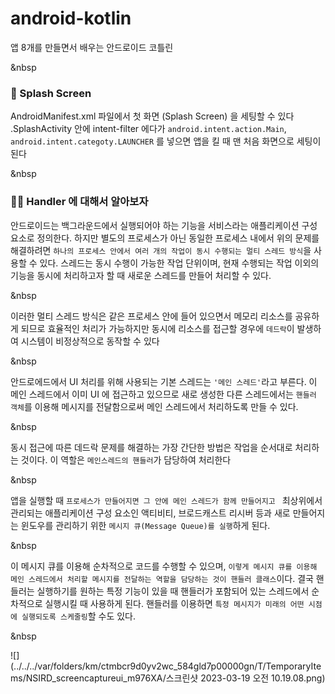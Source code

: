 # android-kotlin
앱 8개를 만들면서 배우는 안드로이드 코틀린

&nbsp

### 📱 Splash Screen
AndroidManifest.xml 파일에서 첫 화면 (Splash Screen) 을 세팅할 수 있다
.SplashActivity 안에 intent-filter 에다가
`android.intent.action.Main`, `android.intent.categoty.LAUNCHER` 를 넣으면 앱을 킬 때 맨 처음 화면으로 세팅이 된다

&nbsp

### 🤸🏻‍ Handler 에 대해서 알아보자
안드로이드는 백그라운드에서 실행되어야 하는 기능을 서비스라는 애플리케이션 구성요소로 정의한다. 
하지만 별도의 프로세스가 아닌 동일한 프로세스 내에서 위의 문제를 해결하려면 
`하나의 프로세스 안에서 여러 개의 작업이 동시 수행되는 멀티 스레드 방식`을 사용할 수 있다. 
스레드는 동시 수행이 가능한 작업 단위이며, 현재 수행되는 작업 이외의 기능을 동시에 처리하고자 할 때 
새로운 스레드를 만들어 처리할 수 있다.

&nbsp

이러한 멀티 스레드 방식은 같은 프로세스 안에 들어 있으면서 메모리 리소스를 공유하게 되므로 
효율적인 처리가 가능하지만 동시에 리소스를 접근할 경우에 `데드락`이 발생하여 
시스템이 비정상적으로 동작할 수 있다

&nbsp

안드로에드에서 UI 처리를 위해 사용되는 기본 스레드는 `'메인 스레드'`라고 부른다. 
이 메인 스레드에서 이미 UI 에 접근하고 있으므로 
새로 생성한 다른 스레드에서는 `핸들러 객체`를 이용해 메시지를 전달함으로써 
메인 스레드에서 처리하도록 만들 수 있다.

&nbsp

동시 접근에 따른 데드락 문제를 해결하는 가장 간단한 방법은 작업을 순서대로 처리하는 것이다. 
이 역할은 `메인스레드의 핸들러`가 담당하여 처리한다

&nbsp

앱을 실행할 때 `프로세스가 만들어지면 그 안에 메인 스레드가 함께 만들어지고 `
최상위에서 관리되는 애플리케이션 구성 요소인 액티비티, 브로드캐스트 리시버 등과 
새로 만들어지는 윈도우를 관리하기 위한 `메시지 큐(Message Queue)를 실행`하게 된다. 

&nbsp

이 메시지 큐를 이용해 순차적으로 코드를 수행할 수 있으며, 
`이렇게 메시지 큐를 이용해 메인 스레드에서 처리할 메시지를 전달하는 역할을 담당하는 것이 핸들러 클래스`이다.
결국 핸들러는 실행하기를 원하는 특정 기능이 있을 때 
핸들러가 포함되어 있는 스레드에서 순차적으로 실행시킬 때 사용하게 된다. 
핸들러를 이용하면 `특정 메시지가 미래의 어떤 시점에 실행되도록 스케줄링`할 수도 있다.

&nbsp

![](../../../var/folders/km/ctmbcr9d0yv2wc_584gld7p00000gn/T/TemporaryItems/NSIRD_screencaptureui_m976XA/스크린샷 2023-03-19 오전 10.19.08.png)